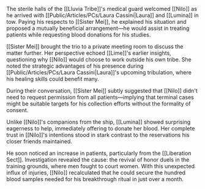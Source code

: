 The sterile halls of the [[Lluvia Tribe]]'s medical guard welcomed [[Nilo]] as he arrived with [[Public/Articles/PCs/Laura Cassini|Laura]] and [[Lumina]] in tow. Paying his respects to [[Sister Mei]], he explained his situation and proposed a mutually beneficial arrangement—he would assist in treating patients while requesting blood donations for his studies.

[[Sister Mei]] brought the trio to a private meeting room to discuss the matter further. Her perspective echoed [[Lime]]'s earlier insights, questioning why [[Nilo]] would choose to work outside his own tribe. She noted the strategic advantages of his presence during [[Public/Articles/PCs/Laura Cassini|Laura]]'s upcoming tribulation, where his healing skills could benefit many.

During their conversation, [[Sister Mei]] subtly suggested that [[Nilo]] didn't need to request permission from all patients—implying that terminal cases might be suitable targets for his collection efforts without the formality of consent.

Unlike [[Nilo]]'s companions from the ship, [[Lumina]] showed surprising eagerness to help, immediately offering to donate her blood. Her complete trust in [[Nilo]]'s intentions stood in stark contrast to the reservations his closer friends maintained.

He soon noticed an increase in patients, particularly from the [[Liberation Sect]]. Investigation revealed the cause: the revival of honor duels in the training grounds, where men fought to court women. With this unexpected influx of injuries, [[Nilo]] recalculated that he could secure the hundred blood samples needed for his breakthrough ritual in just over a month.
